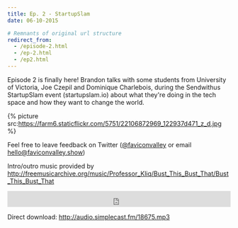 ```yaml
---
title: Ep. 2 - StartupSlam
date: 06-10-2015

# Remnants of original url structure
redirect_from:
  - /episode-2.html
  - /ep-2.html
  - /ep2.html
---
```


Episode 2 is finally here! Brandon talks with some students from University of Victoria, Joe Czepil and Dominique Charlebois, during the Sendwithus StartupSlam event (startupslam.io) about what they're doing in the tech space and how they want to change the world.

{% picture src:https://farm6.staticflickr.com/5751/22106872969_122937d471_z_d.jpg %}

Feel free to leave feedback on Twitter ([@faviconvalley](https://twiter.com/faviconvalley) or email hello@faviconvalley.show)

Intro/outro music provided by <http://freemusicarchive.org/music/Professor_Kliq/Bust_This_Bust_That/Bust_This_Bust_That>

<iframe frameborder='0' height='36px' scrolling='no' seamless src='https://simplecast.fm/e/18675?style=dark' width='100%'></iframe>

Direct download: <http://audio.simplecast.fm/18675.mp3>
